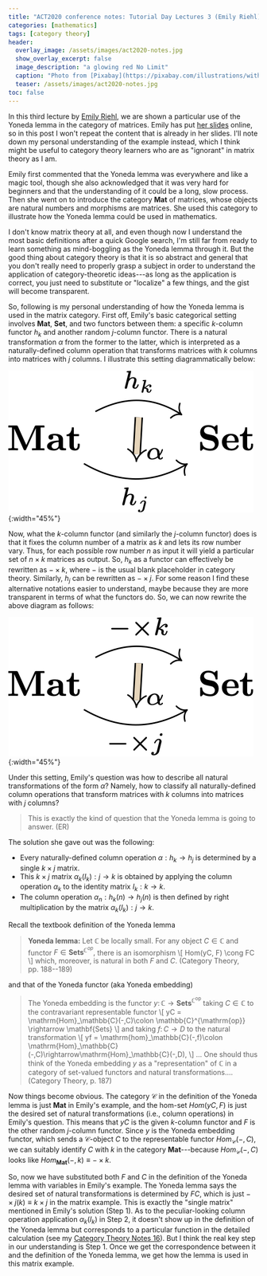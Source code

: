 ```yaml
---
title: "ACT2020 conference notes: Tutorial Day Lectures 3 (Emily Riehl)"
categories: [mathematics]
tags: [category theory]
header:
  overlay_image: /assets/images/act2020-notes.jpg
  show_overlay_excerpt: false
  image_description: "a glowing red No Limit"
  caption: "Photo from [Pixabay](https://pixabay.com/illustrations/without-borders-limit-restriction-1656205/)"
  teaser: /assets/images/act2020-notes.jpg
toc: false
---
```


In this third lecture by [Emily Riehl](http://www.math.jhu.edu/~eriehl/), we are shown a particular use of the Yoneda lemma in the category of matrices. Emily has put [her slides](http://www.math.jhu.edu/~eriehl/matrices.pdf) online, so in this post I won't repeat the content that is already in her slides. I'll note down my personal understanding of the example instead, which I think might be useful to category theory learners who are as "ignorant" in matrix theory as I am.

Emily first commented that the Yoneda lemma was everywhere and like a magic tool, though she also acknowledged that it was very hard for beginners and that the understanding of it could be a long, slow process. Then she went on to introduce the category $\mathbf{Mat}$ of matrices, whose objects are natural numbers and morphisms are matrices. She used this category to illustrate how the Yoneda lemma could be used in mathematics.

I don't know matrix theory at all, and even though now I understand the most basic definitions after a quick Google search, I'm still far from ready to learn something as mind-boggling as the Yoneda lemma through it. But the good thing about category theory is that it is so abstract and general that you don't really need to properly grasp a subject in order to understand the application of category-theoretic ideas---as long as the application is correct, you just need to substitute or "localize" a few things, and the gist will become transparent.

So, following is my personal understanding of how the Yoneda lemma is used in the matrix category. First off, Emily's basic categorical setting involves $\mathbf{Mat}$, $\mathbf{Set}$, and two functors between them: a specific $k$-column functor $h_k$ and another random $j$-column functor. There is a natural transformation $\alpha$ from the former to the latter, which is interpreted as a naturally-defined column operation that transforms matrices with $k$ columns into matrices with $j$ columns. I illustrate this setting diagrammatically below:

![matrix category](/assets/images/act2020-l3-01.png){:width="45%"}

Now, what the $k$-column functor (and similarly the $j$-column functor) does is that it fixes the column number of a matrix as $k$ and lets its row number vary. Thus, for each possible row number $n$ as input it will yield a particular set of $n\times k$ matrices as output. So, $h_k$ as a functor can effectively be rewritten as $- \times k$, where $-$ is the usual blank placeholder in category theory. Similarly, $h_j$ can be rewritten as $-\times j$. For some reason I find these alternative notations easier to understand, maybe because they are more transparent in terms of what the functors do. So, we can now rewrite the above diagram as follows:

![matrix category](/assets/images/act2020-l3-02.png){:width="45%"}

Under this setting, Emily's question was how to describe all natural transformations of the form $\alpha$? Namely, how to classify all naturally-defined column operations that transform matrices with $k$ columns into matrices with $j$ columns?

> This is exactly the kind of question that the Yoneda lemma is going to answer. (ER)

The solution she gave out was the following:
- Every naturally-defined column operation $\alpha: h_k \rightarrow h_j$ is determined by a single $k\times j$ matrix.
- This $k\times j$ matrix $\alpha_k(I_k): j\rightarrow k$ is obtained by applying the column operation $\alpha_k$ to the identity matrix $I_k: k\rightarrow k$.
- The column operation $\alpha_n: h_k(n)\rightarrow h_j(n)$ is then defined by right multiplication by the matrix $\alpha_k(I_k):j\rightarrow k$.

Recall the textbook definition of the Yoneda lemma
> **Yoneda lemma:** Let $\mathbb{C}$ be locally small. For any object $C\in\mathbb{C}$ and functor $F\in\mathbf{Sets}^{\mathbb{C}^{op}},$ there is an isomorphism
\\[ Hom(yC, F) \cong FC \\]
which, moreover, is natural in both $F$ and $C.$ (Category Theory, pp.&nbsp;188--189)

and that of the Yoneda functor (aka Yoneda embedding)
>The Yoneda embedding is the functor $y\colon \mathbb{C}\rightarrow\mathbf{Sets}^{\mathbb{C}^{\mathrm{op}}}$ taking $C\in\mathbb{C}$ to the contravariant representable functor
\\[ yC = \mathrm{Hom}\_\mathbb{C}(-,C)\colon \mathbb{C}^{\mathrm{op}} \rightarrow \mathbf{Sets} \\]
and taking $f\colon C\rightarrow D$ to the natural transformation
\\[ yf = \mathrm{hom}\_\mathbb{C}(-,f)\colon \mathrm{Hom}\_\mathbb{C}(-,C)\rightarrow\mathrm{Hom}\_\mathbb{C}(-,D), \\]
... One should thus think of the Yoneda embedding $y$ as a "representation" of $\mathbb{C}$ in a category of set-valued functors and natural transformations.... (Category Theory, p.&nbsp;187)

Now things become obvious. The category $\mathcal{C}$ in the definition of the Yoneda lemma is just $\mathbf{Mat}$ in Emily's example, and the hom-set $Hom(yC, F)$ is just the desired set of natural transformations (i.e., column operations) in Emily's question. This means that $yC$ is the given $k$-column functor and $F$ is the other random $j$-column functor. Since $y$ is the Yoneda embedding functor, which sends a $\mathcal{C}$-object $C$ to the representable functor $Hom_\mathcal{C}(-,C)$, we can suitably identify $C$ with $k$ in the category $\mathbf{Mat}$---because $Hom_\mathcal{C}(-,C)$ looks like $Hom_\mathbf{Mat}(-,k)\equiv-\times k$.

So, now we have substituted both $F$ and $C$ in the definition of the Yoneda lemma with variables in Emily's example. The Yoneda lemma says the desired set of natural transformations is determined by $FC$, which is just $-\times j(k)\equiv k\times j$ in the matrix example. This is exactly the "single matrix" mentioned in Emily's solution (Step 1). As to the peculiar-looking column operation application $\alpha_k(I_k)$ in Step 2, it doesn't show up in the definition of the Yoneda lemma but corresponds to a particular function in the detailed calculation (see my [Category Theory Notes 16](https://blog.juliosong.com/linguistics/mathematics/category-theory-notes-16/)). But I think the real key step in our understanding is Step 1. Once we get the correspondence between it and the definition of the Yoneda lemma, we get how the lemma is used in this matrix example.
